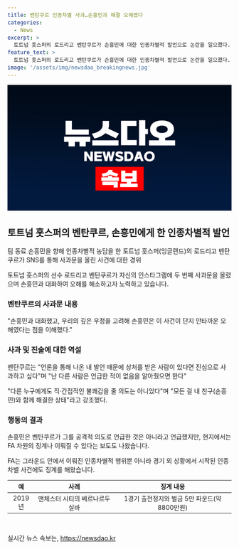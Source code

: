 ```yaml
---
title: 벤탄쿠르 인종차별 사과…손흥민과 해결 오해였다
categories:
  - News
excerpt: >
  토트넘 훗스퍼의 로드리고 벤탄쿠르가 손흥민에 대한 인종차별적 발언으로 논란을 일으켰다. 그러나 벤탄쿠르는 SNS를 통해 두 번째 사과를 올리고, 손흥민과의 우정을 강조하며 사과했다. 이에 손흥민도 벤탄쿠르가 공격적인 의도로 그러한 발언을 한 것은 아니라고 밝혔지만, FA의 징계 가능성이 제기되고 있다. FA는 경기 외 상황에서도 인종차별에 대해 징계를 한 경험이 있어, 벤탄쿠르에게 징계를 내릴 수 있다는 보도가 나와있다. 
feature_text: >
  토트넘 훗스퍼의 로드리고 벤탄쿠르가 손흥민에 대한 인종차별적 발언으로 논란을 일으켰다. 그러나 벤탄쿠르는 SNS를 통해 두 번째 사과를 올리고, 손흥민과의 우정을 강조하며 사과했다. 이에 손흥민도 벤탄쿠르가 공격적인 의도로 그러한 발언을 한 것은 아니라고 밝혔지만, FA의 징계 가능성이 제기되고 있다. FA는 경기 외 상황에서도 인종차별에 대해 징계를 한 경험이 있어, 벤탄쿠르에게 징계를 내릴 수 있다는 보도가 나와있다. 
image: '/assets/img/newsdao_breakingnews.jpg'
---
```


<p><img src="/assets/img/newsdao_breakingnews.jpg" alt="firstkoreanews 속보" /></p>

<h2 data-ke-size="size26">토트넘 훗스퍼의 벤탄쿠르, 손흥민에게 한 인종차별적 발언</h2>

<p data-ke-size="size16">팀 동료 손흥민을 향해 인종차별적 농담을 한 토트넘 훗스퍼(잉글랜드)의 로드리고 벤탄쿠르가 SNS를 통해 사과문을 올린 사건에 대한 경위</p>

<p data-ke-size="size16">토트넘 훗스퍼의 선수 로드리고 벤탄쿠르가 자신의 인스타그램에 두 번째 사과문을 올렸으며 손흥민과 대화하여 오해를 해소하고자 노력하고 있습니다.</p>

<h3 data-ke-size="size24">벤탄쿠르의 사과문 내용</h3>

<p data-ke-size="size16">"손흥민과 대화했고, 우리의 깊은 우정을 고려해 손흥민은 이 사건이 단지 안타까운 오해였다는 점을 이해했다."</p>

<h3 data-ke-size="size24">사과 및 진술에 대한 역설</h3>

<p data-ke-size="size16">벤탄쿠르는 "언론을 통해 나온 내 발언 때문에 상처를 받은 사람이 있다면 진심으로 사과하고 싶다"며 "난 다른 사람은 언급한 적이 없음을 알아줬으면 한다"</p>

<p data-ke-size="size16">"다른 누구에게도 직·간접적인 불쾌감을 줄 의도는 아니었다"며 "모든 걸 내 친구(손흥민)와 함께 해결한 상태"라고 강조했다.</p>

<h3 data-ke-size="size24">행동의 결과</h3>

<p data-ke-size="size16">손흥민은 벤탄쿠르가 그를 공격적 의도로 언급한 것은 아니라고 언급했지만, 현지에서는 FA 차원의 징계나 이뤄질 수 있다는 보도도 나왔습니다.</p>

<p data-ke-size="size16">FA는 그라운드 안에서 이뤄진 인종차별적 행위뿐 아니라 경기 외 상황에서 시작된 인종차별 사건에도 징계를 해왔습니다.</p>

<table>
<thead>
<tr>
<th style="text-align: center;">예</th>
<th style="text-align: center;">사례</th>
<th style="text-align: center;">징계 내용</th>
</tr>
</thead>
<tbody>
<tr>
<td style="text-align: center;">2019년</td>
<td style="text-align: center;">맨체스터 시티의 베르나르두 실바</td>
<td style="text-align: center;">1경기 출전정지와 벌금 5만 파운드(약 8800만원)</td>
</tr>
</tbody>
</table>

<p data-ke-size="size16">&nbsp;</p>
실시간 뉴스 속보는, <a href="https://newsdao.kr" rel="dofollow">https://newsdao.kr</a>


